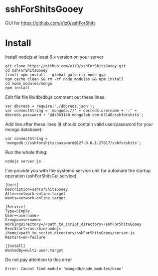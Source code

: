 sshForShitsGooey
================

GUI for https://github.com/e1z0/sshForShits

Install
================
Install nodejs at least 6.x version on your server
```
git clone https://github.com/e1z0/sshForShitsGooey.git
cd sshForShitsGooey
(root) npm install --global gulp-cli node-gyp
npm cache clean && rm -rf node_modules && npm install
cd node_modules/mongo
npm install
```

Edit file file lib/db/db.js
comment out these lines:
```
var dbcreds = require('./dbcreds.json');
var connectString = 'mongodb://' + dbcreds.username + ':' + dbcreds.password + '@ds063140.mongolab.com:63140/sshforshits';
```
Add line after these lines (it should contain valid user/password for your mongo database):
```
var connectString = 'mongodb://sshforshits:password@127.0.0.1:27017/sshforshits';
```

Run the whole thing:
```
nodejs server.js
```

I've provide you with the systemd service unit for automate the startup operation (sshForShitsGui.service):
```
[Unit]
Description=sshForShitsGooey
After=network-online.target
Wants=network-online.target

[Service]
Type=Simple
User=<username>
Group=<username>
WorkingDirectory=/<path_to_script_directory>/sshForShitsGooey
ExecStart=/usr/bin/nodejs /home/<path_to_script_directory/sshForShitsGooey/server.js
Restart=on-failure

[Install]
WantedBy=multi-user.target
```

Do not pay attention to this error
```
Error: Cannot find module 'mongodb/node_modules/bson'
```
